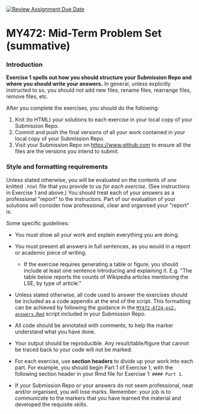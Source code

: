 [![Review Assignment Due Date](https://classroom.github.com/assets/deadline-readme-button-22041afd0340ce965d47ae6ef1cefeee28c7c493a6346c4f15d667ab976d596c.svg)](https://classroom.github.com/a/Y73ZIzML)
# MY472: Mid-Term Problem Set (summative)

### Introduction


**Exercise 1 spells out how you should structure your Submission Repo and where you should write your answers.** In general, unless explicitly instructed to so, you should not add new files, rename files, rearrange files, remove files, etc. 

After you complete the exercises, you should do the following:

1. Knit (to HTML) your solutions to each exercise in your local copy of your Submission Repo.
2. Commit and push the final versions of all your work contained in your local copy of your Submission Repo.
3. Visit your Submission Repo on <https://www.github.com> to ensure all the files are the versions you intend to submit.


### Style and formatting requirements

Unless stated otherwise, you will be evaluated on the contents of _one_ knitted `.html` file that you provide to us _for each exercise_. (See instructions in Exercise 1 and above.) You should treat each of your answers as a professional "report" to the instructors. Part of our evaluation of your solutions will consider how professional, clear and organised your "report" is.

Some specific guidelines:

* You must show all your work and explain everything you are doing.

* You must present all answers in full sentences, as you would in a report or academic piece of writing.

  * If the exercise requires generating a table or figure, you should include at least one sentence introducing and explaining it. E.g. "The table below reports the counts of Wikipedia articles mentioning the LSE, by type of article."
  
* Unless stated otherwise, all code used to answer the exercises should be included as a code appendix at the end of the script. This formatting can be achieved by following the guidance in the [`MY472-AT24-ps2-answers.Rmd`](MY472-AT24-ps2-answers.Rmd) script included in your Submission Repo.

* All code should be annotated with comments, to help the marker understand what you have done.

* Your output should be reproducible. Any result/table/figure that cannot be traced back to your code will not be marked.

* For each exercise, use **section headers** to divide up your work into each part. For example, you should begin Part 1 of Exercise 1, with the following section header in your Rmd file for Exercise 1: `#### Part 1`.

* If your Submission Repo or your answers do not seem professional, neat and/or organised, you will lose marks. Remember: your job is to _communicate_ to the markers that you have learned the material and developed the requisite skills.  
